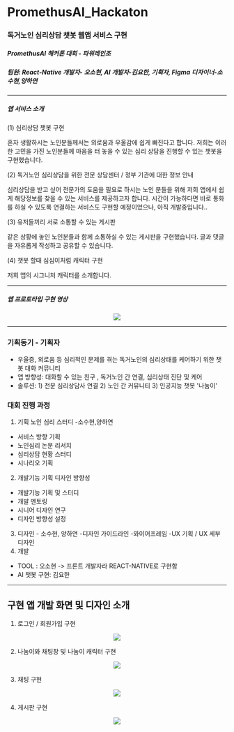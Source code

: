 # PromethusAI_Hackaton
<h3> 독거노인 심리상담 챗봇 웹앱 서비스 구현 </h3>
<h5> PromethusAI 해커톤 대회 - 파워레인조 </h5>
<h5> 팀원: React-Native 개발자- 오소현, AI 개발자-김요한, 기획자, Figma 디자이너-소수현,양하연 </h5>

***

<h5> 앱 서비스 소개</h5> 
(1) 심리상담 챗봇 구현
<p> 혼자 생활하시는 노인분들께서는 외로움과 우울감에 쉽게 빠진다고 합니다. 저희는 이러한 고민을 가진 노인분들께 마음을 터 놓을 수 있는 심리 상담을 진행할 수 있는 챗봇을 구현했습니다.</p>
(2) 독거노인 심리상담을 위한 전문 상담센터 / 정부 기관에 대한 정보 안내 
<p> 심리상담을 받고 싶어 전문가의 도움을 필요로 하시는 노인 분들을 위해 저희 앱에서 쉽게 해당정보를 찾을 수 있는 서비스를 제공하고자 합니다. 시간이 가능하다면 바로 통화를 하실 수 있도록 연결하는 서비스도 구현할 예정이었으나, 아직 개발중입니다..</p>
(3) 유저들끼리 서로 소통할 수 있는 게시판
<p> 같은 상황에 놓인 노인분들과 함께 소통하실 수 있는 게시판을 구현했습니다. 글과 댓글을 자유롭게 작성하고 공유할 수 있습니다. </p>
(4) 챗봇 할때 심심이처럼 캐릭터 구현
<p> 저희 앱의 시그니처 캐릭터를 소개합니다. </p>

***

##### 앱 프로토타입 구현 영상
<p align="center">
  <img src="https://user-images.githubusercontent.com/53892427/221406176-a3486c56-d277-4703-916d-81ae1dd94612.gif">
</p>

***

### 기획동기 - 기획자
- 우울증, 외로움 등 심리적인 문제를 겪는 독거노인의 심리상태를 케어하기 위한 챗봇 대화 커뮤니티
- 앱 방향성: 대화할 수 있는 친구 , 독거노인 간 연결, 심리상태 진단 및 케어
- 솔루션: 1) 전문 심리상담사 연결 2) 노인 간 커뮤니티 3) 인공지능 챗봇 '나눔이'

### 대회 진행 과정
1) 기획 노인 심리 스터디 -소수현,양하연
- 서비스 방향 기획
- 노인심리 논문 리서치
- 심리상담 현황 스터디
- 시나리오 기획
2) 개발기능 기획 디자인 방향성
- 개발기능 기획 및 스터디
- 개발 멘토링
- 시니어 디자인 연구
- 디자인 방향성 설정
3) 디자인 - 소수현, 양하연
-디자인 가이드라인
-와이어프레임
-UX 기획 / UX 세부 디자인
4) 개발 
- TOOL : 오소현 -> 프론트 개발자라 REACT-NATIVE로 구현함
- AI 챗봇 구현: 김요한 

***

## 구현 앱 개발 화면 및 디자인 소개
1.  로그인 / 회원가입 구현
<p align="center">
  <img src="https://user-images.githubusercontent.com/53892427/221407113-5d1d7b60-bbe0-4fc8-b3ca-88d87a804da0.png">
</p>

2. 나눔이와 채팅창 및 나눔이 캐릭터 구현
<p align="center">
  <img src="https://user-images.githubusercontent.com/53892427/221407054-132c90a6-9214-4e77-b559-b57bb5c9de6a.png">
</p>

3. 채팅 구현
<p align="center">
  <img src="https://user-images.githubusercontent.com/53892427/221407083-9ab9fd4a-cf29-4dc1-b9c4-a3e16c7d5e4f.png">
</p>

4. 게시판 구현
<p align="center">
  <img src="https://user-images.githubusercontent.com/53892427/221407094-83f6cc07-58d5-4c63-9320-31838097c731.png">
</p>
